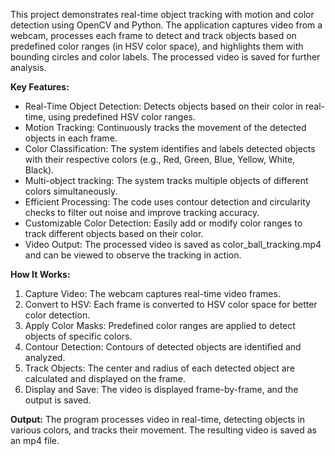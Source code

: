 This project demonstrates real-time object tracking with motion and color detection using OpenCV and Python. The application captures video from a webcam, processes each frame to detect and track objects based on predefined color ranges (in HSV color space), and highlights them with bounding circles and color labels. The processed video is saved for further analysis.

**Key Features:**
- Real-Time Object Detection: Detects objects based on their color in real-time, using predefined HSV color ranges.
- Motion Tracking: Continuously tracks the movement of the detected objects in each frame.
- Color Classification: The system identifies and labels detected objects with their respective colors (e.g., Red, Green, Blue, Yellow, White, Black).
- Multi-object tracking: The system tracks multiple objects of different colors simultaneously.
- Efficient Processing: The code uses contour detection and circularity checks to filter out noise and improve tracking accuracy.
- Customizable Color Detection: Easily add or modify color ranges to track different objects based on their color.
- Video Output: The processed video is saved as color_ball_tracking.mp4 and can be viewed to observe the tracking in action.

**How It Works:**
1. Capture Video: The webcam captures real-time video frames.
2. Convert to HSV: Each frame is converted to HSV color space for better color detection.
3. Apply Color Masks: Predefined color ranges are applied to detect objects of specific colors.
4. Contour Detection: Contours of detected objects are identified and analyzed.
5. Track Objects: The center and radius of each detected object are calculated and displayed on the frame.
6. Display and Save: The video is displayed frame-by-frame, and the output is saved.

**Output:**
The program processes video in real-time, detecting objects in various colors, and tracks their movement. The resulting video is saved as an mp4 file.

